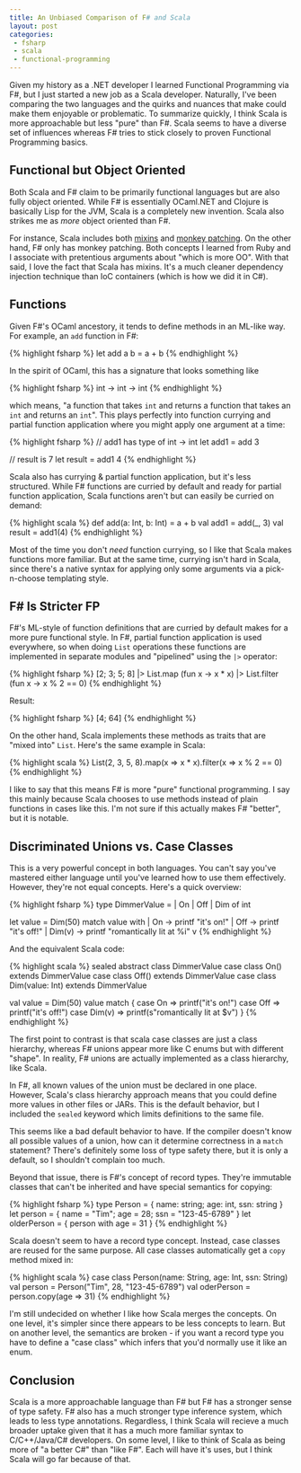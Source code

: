 ```yaml
---
title: An Unbiased Comparison of F# and Scala
layout: post
categories: 
 - fsharp
 - scala
 - functional-programming
---
```


Given my history as a .NET developer I learned Functional Programming via F#,
but I just started a new job as a Scala developer. Naturally, I've been 
comparing the two languages and the quirks and nuances that make could make
them enjoyable or problematic. To summarize quickly, I think Scala is more 
approachable but less "pure" than F#. Scala seems to have a diverse set of 
influences whereas F# tries to stick closely to proven Functional Programming 
basics.


Functional but Object Oriented
------------------------------

Both Scala and F# claim to be primarily functional languages but are also fully
object oriented. While F# is essentially OCaml.NET and Clojure is basically
Lisp for the JVM, Scala is a completely new invention. Scala also strikes
me as *more* object oriented than F#.

For instance, Scala includes both [mixins][2] and [monkey patching][3]. On
the other hand, F# only has monkey patching. Both concepts I learned from Ruby and 
I associate with pretentious arguments about "which is more OO". With that 
said, I love the fact that Scala has mixins. It's a much cleaner dependency
injection technique than IoC containers (which is how we did it in C#).  


Functions
---------

Given F#'s OCaml ancestory, it tends to define methods in an ML-like way. For 
example, an `add` function in F#:

{% highlight fsharp %}
let add a b = a + b
{% endhighlight %}

In the spirit of OCaml, this has a signature that looks something like 

{% highlight fsharp %}
int -> int -> int
{% endhighlight %}

which means, "a function that takes `int` and returns a function that takes
an `int` and returns an `int`". This plays perfectly into function currying and
partial function application where you might apply one argument at a time:

{% highlight fsharp %}
// add1 has type of int -> int
let add1 = add 3

// result is 7
let result = add1 4
{% endhighlight %}

Scala also has currying & partial function application, but it's less structured.
While F# functions are curried by default and ready for partial function 
application, Scala functions aren't but can easily be curried on demand:

{% highlight scala %}
def add(a: Int, b: Int) = a + b
val add1 = add(_, 3)
val result = add1(4)
{% endhighlight %}

Most of the time you don't *need* function currying, so I like that Scala makes
functions more familiar. But at the same time, currying isn't hard in Scala, 
since there's a native syntax for applying only some arguments via a pick-n-choose
templating style.


F# Is Stricter FP
-----------------

F#'s ML-style of function definitions that are curried by default makes for a 
more pure functional style. In F#, partial function application is used everywhere, 
so when doing `List` operations these functions are implemented in separate 
modules and "pipelined" using the `|>` operator:

{% highlight fsharp %}
[2; 3; 5; 8] |> List.map (fun x -> x * x) |> List.filter (fun x -> x % 2 == 0)
{% endhighlight %}

Result:

{% highlight fsharp %}
[4; 64]
{% endhighlight %}

On the other hand, Scala implements these methods as traits that are "mixed into"
`List`. Here's the same example in Scala:

{% highlight scala %}
List(2, 3, 5, 8).map(x => x * x).filter(x => x % 2 == 0)
{% endhighlight %}

I like to say that this means F# is more "pure" functional programming. 
I say this mainly because Scala chooses to use methods instead of plain functions in
cases like this. I'm not sure if this actually makes F# "better", but it is 
notable.


Discriminated Unions vs. Case Classes
-------------------------------------

This is a very powerful concept in both languages. You can't say you've mastered
either language until you've learned how to use them effectively. However, they're not
equal concepts.  Here's a quick overview:

{% highlight fsharp %}
type DimmerValue =
| On
| Off
| Dim of int

let value = Dim(50)
match value with
| On -> printf "it's on!"
| Off -> printf "it's off!"
| Dim(v) -> printf "romantically lit at %i" v
{% endhighlight %}

And the equivalent Scala code: 

{% highlight scala %}
sealed abstract class DimmerValue
case class On() extends DimmerValue
case class Off() extends DimmerValue
case class Dim(value: Int) extends DimmerValue

val value = Dim(50)
value match {
  case On => printf("it's on!")
  case Off => printf("it's off!")
  case Dim(v) => printf(s"romantically lit at $v")
}
{% endhighlight %}

The first point to contrast is that scala case classes are just a class hierarchy, 
whereas F# unions appear more like C enums but with different "shape". In reality,
F# unions are actually implemented as a class hierarchy, like Scala. 

In F#, all known values of the union must be declared in one place. However, Scala's 
class hierarchy approach means that you could define more values in other files or
JARs. This is the default behavior, but I included the `sealed` keyword which limits
definitions to the same file.

This seems like a bad default behavior to have. If the compiler doesn't know all 
possible values of a union, how can it determine correctness in a `match` statement?
There's definitely some loss of type safety there, but it is only a default, so 
I shouldn't complain too much.

Beyond that issue, there is F#'s concept of record types. They're immutable
classes that can't be inherited and have special semantics for copying:

{% highlight fsharp %}
type Person = { name: string; age: int, ssn: string }
let person = { name = "Tim"; age = 28; ssn = "123-45-6789" }
let olderPerson = { person with age = 31 }
{% endhighlight %}

Scala doesn't seem to have a record type concept. Instead, case classes are reused
for the same purpose. All case classes automatically get a `copy` method mixed in:

{% highlight scala %}
case class Person(name: String, age: Int, ssn: String)
val person = Person("Tim", 28, "123-45-6789")
val oderPerson = person.copy(age => 31)
{% endhighlight %}

I'm still undecided on whether I like how Scala merges the concepts. On one level,
it's simpler since there appears to be less concepts to learn. But on another
level, the semantics are broken - if you want a record type you have to define a
"case class" which infers that you'd normally use it like an enum.


Conclusion
----------

Scala is a more approachable language than F# but F# has a stronger
sense of type safety. F# also has a much stronger type inference system, which leads to
less type annotations. Regardless, I think Scala will recieve a much broader uptake
given that it has a much more familiar syntax to C/C++/Java/C# developers. On some 
level, I like to think of Scala as being more of "a better C#" than "like F#". Each
will have it's uses, but I think Scala will go far because of that.


 [2]: http://www.scala-lang.org/node/117
 [3]: http://jamesgolick.com/2010/2/8/monkey-patching-single-responsibility-principle-and-scala-implicits.html
